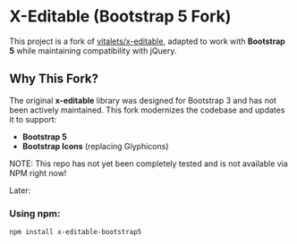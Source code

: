 # X-Editable (Bootstrap 5 Fork)

This project is a fork of [vitalets/x-editable](https://github.com/vitalets/x-editable), adapted to work with **Bootstrap 5** while maintaining compatibility with jQuery.

## Why This Fork?
The original **x-editable** library was designed for Bootstrap 3 and has not been actively maintained. This fork modernizes the codebase and updates it to support:

- **Bootstrap 5** 
- **Bootstrap Icons** (replacing Glyphicons)

NOTE: This repo has not yet been completely tested and is not available via NPM right now!

Later: 
### Using npm:
```sh
npm install x-editable-bootstrap5
```

